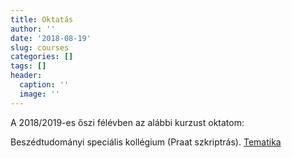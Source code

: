 ```yaml
---
title: Oktatás
author: ''
date: '2018-08-19'
slug: courses
categories: []
tags: []
header:
  caption: ''
  image: ''
---
```


A 2018/2019-es őszi félévben az alábbi kurzust oktatom:

Beszédtudományi speciális kollégium (Praat szkriptrás). [Tematika](../teaching_resources/szkriptiras2018_19_osz_tematika)